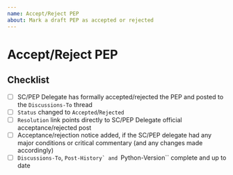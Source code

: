 ```yaml
---
name: Accept/Reject PEP
about: Mark a draft PEP as accepted or rejected
---
```


<!--

See PEP 1 for more details about the PEP review and resolution process:

https://peps.python.org/pep-0001/#pep-review-resolution

Make sure to include the PEP number in the pull request title; for example:

PEP NNN: Mark as Accepted/Rejected

Thanks!

-->


# Accept/Reject PEP

<!--

Link to the official acceptance/rejection message
by the Steering Council/PEP Delegate on the PEP's discussion thread.

-->



## Checklist

<!--

This lists the key steps needed to mark a PEP as Accepted/Rejected.

You can help complete it yourself if you like
by ticking any boxes you're sure about, like this: [x]

If you're unsure about anything, just leave it blank and we'll take a look.

-->


* [ ] SC/PEP Delegate has formally accepted/rejected the PEP and posted to the ``Discussions-To`` thread
* [ ] ``Status`` changed to ``Accepted``/``Rejected``
* [ ] ``Resolution`` link points directly to SC/PEP Delegate official acceptance/rejected post
* [ ] Acceptance/rejection notice added, if the SC/PEP delegate had any major conditions or critical commentary (and any changes made accordingly)
* [ ] ``Discussions-To``, ``Post-History` and ``Python-Version`` complete and up to date
